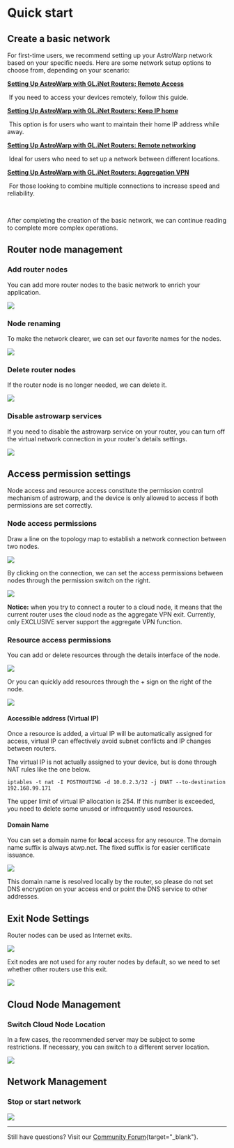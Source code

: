 # Quick start

## **Create a basic network**

For first-time users, we recommend setting up your AstroWarp network based on your specific needs. Here are some network setup options to choose from, depending on your scenario:

[**Setting Up AstroWarp with GL.iNet Routers: Remote Access**](../tutorials/setting_up_astrowarp_with_glinet_routers_remote_access.md)

​		If you need to access your devices remotely, follow this guide.

[**Setting Up AstroWarp with GL.iNet Routers: Keep IP home**](../tutorials/setting_up_astrowarp_with_glinet_routers_keep_ip_home.md)

​		This option is for users who want to maintain their home IP address while away.

[**Setting Up AstroWarp with GL.iNet Routers: Remote networking**](../tutorials/setting_up_astrowarp_with_glinet_routers_remote_networking.md)

​		Ideal for users who need to set up a network between different locations.

[**Setting Up AstroWarp with GL.iNet Routers: Aggregation VPN**](../tutorials/setting_up_astrowarp_with_glinet_routers_aggregation_vpn.md)

​		For those looking to combine multiple connections to increase speed and reliability.

<br>

After completing the creation of the basic network, we can continue reading to complete more complex operations.



## **Router node management**

### Add router nodes

You can add more router nodes to the basic network to enrich your application.

![](../images/astrowarp_add_router_node.gif)



### Node renaming

To make the network clearer, we can set our favorite names for the nodes.

![](../images/astrowarp_rename_node.gif)

### Delete router nodes

If the router node is no longer needed, we can delete it.

![](../images/astrowarp_delete_node.gif)



### Disable astrowarp services

If you need to disable the astrowarp service on your router, you can turn off the virtual network connection in your router's details settings.

![](../images/router_disable_astrowarp.gif)





## **Access permission settings**

Node access and resource access constitute the permission control mechanism of astrowarp, and the device is only allowed to access if both permissions are set correctly.

### Node access permissions

Draw a line on the topology map to establish a network connection between two nodes.

![](../images/astrowarp_node_permission.gif)

By clicking on the connection, we can set the access permissions between nodes through the permission switch on the right.

![](../images/astrowarp_node_permission_setting.gif)

**Notice:** when you try to connect a router to a cloud node, it means that the current router uses the cloud node as the aggregate VPN exit. Currently, only EXCLUSIVE server support the aggregate VPN function.

### Resource access permissions

You can add or delete resources through the details interface of the node.

![](../images/astrowarp_node_add_resource.gif)

Or you can quickly add resources through the + sign on the right of the node.

![](../images/astrowarp_node_add_resource_shortcut.gif)



#### Accessible address (Virtual IP)

Once a resource is added, a virtual IP will be automatically assigned for access, virtual IP can effectively avoid subnet conflicts and IP changes between routers.

The virtual IP is not actually assigned to your device, but is done through NAT rules like the one below.

```
iptables -t nat -I POSTROUTING -d 10.0.2.3/32 -j DNAT --to-destination 192.168.99.171
```

The upper limit of virtual IP allocation is 254. If this number is exceeded, you need to delete some unused or infrequently used resources.



#### Domain Name

You can set a domain name for **local** access for any resource. The domain name suffix is always atwp.net. The fixed suffix is for easier certificate issuance.

![](../images/astrowarp_resource_set_domain.gif)

This domain name is resolved locally by the router, so please do not set DNS encryption on your access end or point the DNS service to other addresses.



## **Exit Node Settings**

Router nodes can be used as Internet exits.

![](../images/astrowarp_set_exit_node.gif)

Exit nodes are not used for any router nodes by default, so we need to set whether other routers use this exit.

![](../images/astrowarp_use_exit_node.gif)



## **Cloud Node Management**

### Switch Cloud Node Location

In a few cases, the recommended server may be subject to some restrictions. If necessary, you can switch to a different server location.

![](../images/astrowarp_node_exchange.gif)



## **Network Management**

### Stop or start network

![](../images/astrowarp_stop_or_start_network.gif)



___



  Still have questions? Visit our [Community Forum](https://forum.gl-inet.com){target="_blank"}.

